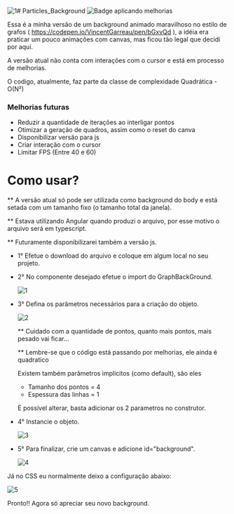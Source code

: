 ![1](https://github.com/CostaJoseff/Particles_Background/assets/97255656/004ae328-ceb4-44e6-9b8b-4d0c8a1dc91b)# Particles_Background
![Badge aplicando melhorias](https://img.shields.io/badge/Status-Aplicando_melhorias-orange)

Essa é a minha versão de um background animado maravilhoso no estilo de grafos ( https://codepen.io/VincentGarreau/pen/bGxvQd ), a idéia era praticar um pouco animações com canvas, mas ficou tão legal que decidi por aqui.

A versão atual não conta com interações com o cursor e está em processo de melhorias.

O codigo, atualmente, faz parte da classe de complexidade Quadrática - O(N²)

### Melhorias futuras

- Reduzir a quantidade de iterações ao interligar pontos
- Otimizar a geração de quadros, assim como o reset do canva
- Disponibilizar versão para js
- Criar interação com o cursor
- Limitar FPS (Entre 40 e 60)

# Como usar?

** A versão atual só pode ser utilizada como background do body e está setada com um tamanho fixo (o tamanho total da janela).

** Estava utilizando Angular quando produzi o arquivo, por esse motivo o arquivo será em typescript.

** Futuramente disponibilizarei também a versão js.

- 1° Efetue o download do arquivo e coloque em algum local no seu projeto.
- 2° No componente desejado efetue o import do GraphBackGround.
  
  ![1](https://github.com/CostaJoseff/Particles_Background/assets/97255656/944597c8-5417-4265-8bc0-69a9b25506be)

- 3° Defina os parâmetros necessários para a criação do objeto.
  
  ![2](https://github.com/CostaJoseff/Particles_Background/assets/97255656/cd0dbfcc-fdfb-4b79-9dde-e08a196f8a97)
  
  ** Cuidado com a quantidade de pontos, quanto mais pontos, mais pesado vai ficar...
  
  ** Lembre-se que o código está passando por melhorias, ele ainda é quadratico
  
  Existem também parâmetros implicitos (como default), são eles
    - Tamanho dos pontos = 4
    - Espessura das linhas = 1
      
  É possível alterar, basta adicionar os 2 parametros no construtor.
- 4° Instancie o objeto.
  
  ![3](https://github.com/CostaJoseff/Particles_Background/assets/97255656/01e09e1d-c119-4e25-a792-d1ebbcfae975)

  
- 5° Para finalizar, crie um canvas e adicione id="background".
  
  ![4](https://github.com/CostaJoseff/Particles_Background/assets/97255656/00649653-cb6f-4358-8e8f-a731d97d12f2)

  
Já no CSS eu normalmente deixo a configuração abaixo:

  ![5](https://github.com/CostaJoseff/Particles_Background/assets/97255656/ba5afc00-f15b-40e8-94c7-5a8251871f1d)


Pronto!!
Agora só apreciar seu novo background.


